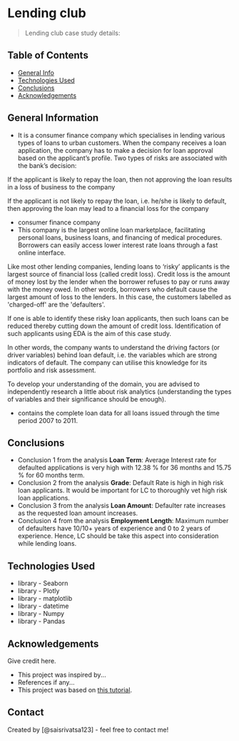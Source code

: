 # Lending club
> Lending club case study details:


## Table of Contents
* [General Info](#general-information)
* [Technologies Used](#technologies-used)
* [Conclusions](#conclusions)
* [Acknowledgements](#acknowledgements)

<!-- You can include any other section that is pertinent to your problem -->

## General Information
- It is a consumer finance company which specialises in lending various types of loans to urban customers. When the company receives a loan application, the company has to make a decision for loan approval based on the applicant’s profile. Two types of risks are associated with the bank’s decision:

If the applicant is likely to repay the loan, then not approving the loan results in a loss of business to the company

If the applicant is not likely to repay the loan, i.e. he/she is likely to default, then approving the loan may lead to a financial loss for the company
- consumer finance company
- This company is the largest online loan marketplace, facilitating personal loans, business loans, and financing of medical procedures. Borrowers can easily access lower interest rate loans through a fast online interface. 

 

Like most other lending companies, lending loans to ‘risky’ applicants is the largest source of financial loss (called credit loss). Credit loss is the amount of money lost by the lender when the borrower refuses to pay or runs away with the money owed. In other words, borrowers who default cause the largest amount of loss to the lenders. In this case, the customers labelled as 'charged-off' are the 'defaulters'. 

 

If one is able to identify these risky loan applicants, then such loans can be reduced thereby cutting down the amount of credit loss. Identification of such applicants using EDA is the aim of this case study.

 

In other words, the company wants to understand the driving factors (or driver variables) behind loan default, i.e. the variables which are strong indicators of default.  The company can utilise this knowledge for its portfolio and risk assessment. 


To develop your understanding of the domain, you are advised to independently research a little about risk analytics (understanding the types of variables and their significance should be enough).
- contains the complete loan data for all loans issued through the time period 2007 to 2011.
<!-- You don't have to answer all the questions - just the ones relevant to your project. -->

## Conclusions
- Conclusion 1 from the analysis **Loan Term**: Average Interest rate for defaulted applications is very high with 12.38 % for 36 months and 15.75 % for 60 months term.
- Conclusion 2 from the analysis **Grade**: Default Rate is high in high risk loan applicants. It would be important for LC to thoroughly vet high risk loan applications.
- Conclusion 3 from the analysis **Loan Amount**: Defaulter rate increases as the requested loan amount increases.
- Conclusion 4 from the analysis **Employment Length**: Maximum number of defaulters have 10/10+ years of experience and 0 to 2 years of experience. Hence, LC should be take this aspect into consideration while lending loans.

<!-- You don't have to answer all the questions - just the ones relevant to your project. -->


## Technologies Used
- library - Seaborn
- library - Plotly
- library - matplotlib
- library - datetime
- library - Numpy
- library - Pandas

<!-- As the libraries versions keep on changing, it is recommended to mention the version of library used in this project -->

## Acknowledgements
Give credit here.
- This project was inspired by...
- References if any...
- This project was based on [this tutorial](https://www.example.com).


## Contact
Created by [@saisrivatsa123] - feel free to contact me!


<!-- Optional -->
<!-- ## License -->
<!-- This project is open source and available under the [... License](). -->

<!-- You don't have to include all sections - just the one's relevant to your project -->
